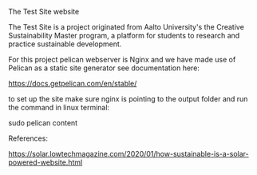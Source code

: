 The Test Site website

The Test Site is a project originated from Aalto University's the Creative Sustainability Master program, a platform for students to research and practice sustainable development.

For this project pelican webserver is Nginx and we have made use of Pelican as a static site generator see documentation here:

https://docs.getpelican.com/en/stable/

to set up the site make sure nginx is pointing to the output folder and run the command in linux terminal:

sudo pelican content



References:

https://solar.lowtechmagazine.com/2020/01/how-sustainable-is-a-solar-powered-website.html
